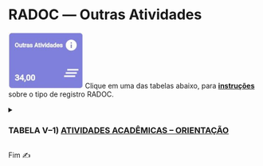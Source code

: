 # RADOC &#x2015; Outras Atividades

<img src="../media/painel-outras-atividades.jpg" width="150"> Clique em uma das tabelas abaixo, para <ins>**instruções**</ins> sobre o tipo de registro RADOC.

<details><summary><b><H3>TABELA V–1) <ins>ATIVIDADES ACADÊMICAS – ORIENTAÇÃO</ins></H3></b></summary>
  
|Item|Descrição|Pontos|**_Link_ para Instruções**|
|-|-|-|-|
|1|Aluno orientado em tese de doutorado defendida e aprovada|20|&#9752; [Registro oriundo do _Lattes_](./fonte-lattes.md)|
|2|Aluno co-orientado em tese de doutorado defendida e aprovada|7|&#10084; [Registro oriundo do _Lattes_](./fonte-lattes.md)|
|3|Aluno orientado em tese de doutorado em andamento|10|&#9728; [Registro oriundo do _Lattes_](./fonte-lattes.md)|
|4|Aluno co-orientado em tese de doutorado em andamento|4|[Registro oriundo do _Lattes_](./fonte-lattes.md)|
|5|Aluno orientado em dissertação de mestrado defendida e aprovada|15|[Registro oriundo do _Lattes_](./fonte-lattes.md)|
|6|Aluno co-orientado em dissertação de mestrado defendida e aprovada|5|[Registro oriundo do _Lattes_](./fonte-lattes.md)|
|7|Aluno orientado em dissertação de mestrado em andamento|8|[Registro oriundo do _Lattes_](./fonte-lattes.md)|
|8|Aluno co-orientado em dissertação de mestrado em andamento|3|[Registro oriundo do _Lattes_](./fonte-lattes.md)|
|9|Aluno orientado em monografia de especialização aprovada|8<br>(máx. 24)|[Registro oriundo do _Lattes_](./fonte-lattes.md)|
|10|Aluno orientado em monografia de especialização em andamento|4<br>(máx. 12)|[Registro oriundo do _Lattes_](./fonte-lattes.md)|
|11|Aluno orientado em residência médica ou em residência multiprofissional em saúde|5|[O docente insere o registro](./fonte-insercao.md)|
|12|Aluno orientado em estágio curricular obrigatório|3|[O docente insere o registro](./fonte-insercao.md)|
|13|Aluno orientado em projeto de final de curso|3|[Registro oriundo do _Lattes_](./fonte-lattes.md)|
|14|Aluno de outra IFE orientado em tese de doutorado defendida e aprovada|6|[Registro oriundo do _Lattes_](./fonte-lattes.md)|
|15|Aluno de outra IFE co-orientado em tese de doutorado defendida e aprovada|3|[Registro oriundo do _Lattes_](./fonte-lattes.md)|
|16|Aluno de outra IFE orientado em tese de doutorado em andamento|3|[Registro oriundo do _Lattes_](./fonte-lattes.md)|
|17|Aluno de outra IFE co-orientado em tese de doutorado em andamento|2|[Registro oriundo do _Lattes_](./fonte-lattes.md)|
|18|Aluno de outra IFE orientado em dissertação de mestrado defendida e aprovada|4|[Registro oriundo do _Lattes_](./fonte-lattes.md)|
|19|Aluno de outra IFE co-orientado em dissertação de mestrado defendida e aprovada|2|[Registro oriundo do _Lattes_](./fonte-lattes.md)|
|20|Aluno de outra IFE orientado em dissertação de mestrado em andamento|2|[Registro oriundo do _Lattes_](./fonte-lattes.md)|
|21|Aluno de outra IFE co-orientado em dissertação de mestrado em andamento|1|[Registro oriundo do _Lattes_](./fonte-lattes.md)|
|22|Aluno orientado em programas institucionais de iniciação científica, tecnológica, extensão, ensino e similares (PIBIC / PIVIC / PIBITI / PIVITI / ITI / ITC / PROLICEN / PICMEOBMEP / PROBEC / PROVEC / PIBID)|6|[Registro oriundo do _Lattes_](./fonte-lattes.md)|
|23|Aluno orientado em programas institucionais de iniciação científica júnior, jovens talentos, apoio técnico e similares|5|[O docente insere o registro](./fonte-insercao.md)|
|24|Aluno orientado em programa especial de treinamento (PET)|5|[O docente insere o registro](./fonte-insercao.md)|
|25|Aluno com bolsa orientado em projetos de pesquisa / inovação / extensão / cultura / ensino|4|[O docente insere o registro](./fonte-insercao.md)|
|26|Aluno sem bolsa orientado em projetos de pesquisa, inovação, extensão, cultura e ensino|3|[O docente insere o registro](./fonte-insercao.md)|
|27|Aluno orientado em programa de monitoria|3|[Registro importado de Sistemas UFG](./fonte-sistema.md)|
|28|Aluno orientado em estágio curricular não obrigatório ou estágio docência|2|[O docente insere o registro](./fonte-insercao.md)|
|29|Aluno orientado em prática como componente curricular (PCC)|1|[O docente insere o registro](./fonte-insercao.md)|
|30|Aluno com deficiência, transtornos globais do desenvolvimento e altas habilidades / superdotação orientado em programa de apoio pedagógico ou em trabalho final de curso|20<br>(máx. 40)|[O docente insere o registro](./fonte-insercao.md)|
|31|Pesquisador supervisionado em estágio de pós-doutoramento (PRODOC, PNPD, DCR, PDJ, PDS e similares)|8|[Registro oriundo do _Lattes_](./fonte-lattes.md)|
|32|Aluno orientado em atividade de Preceptoria|1|[O docente insere o registro](./fonte-insercao.md)|
|33|Aluno orientado em atividade de Tutoria|1|[O docente insere o registro](./fonte-insercao.md)|
|34|Aluno orientado em Programa de Intercâmbio Internacional|1|[O docente insere o registro](./fonte-insercao.md)|
|35|Aluno de baixo rendimento acompanhado/orientado por meio de um projeto de ensino aprovado em reunião do Conselho Diretor da Unidade Acadêmica ou em reunião do Colegiado da Unidade Acadêmica Especial|4<br>(máx. 20)|[O docente insere o registro](./fonte-insercao.md)|
</details>

Fim &#9997;
